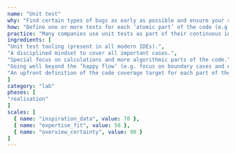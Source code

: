 ```yaml
---
name: "Unit test"
why: "Find certain types of bugs as early as possible and ensure your code keeps running after a change."
how: "Define one or more tests for each ‘atomic part’ of the code (e.g. a method or function). The unit should be tested in isolation."
practice: "Many companies use unit tests as part of their continuous integration environment. With every build, all unit tests are run to get an overview of the quality of the software and possible bugs. Some companies define the unit tests first and then create the code, leading to successful unit tests (Test-Driven Development)."
ingredients: [
"Unit test tooling (present in all modern IDEs).",
"A disciplined mindset to cover all important cases.",
"Special focus on calculations and more algorithmic parts of the code.",
"Going well beyond the ‘happy flow’ (e.g. focus on boundary cases and exceptions).",
"An upfront definition of the code coverage target for each part of the code."
]
category: "lab"
phases: [
"realisation"
]
scales: [
  { name: "inspiration_data", value: 70 },
  { name: "expertise_fit", value: 50 },
  { name: "overview_certainty", value: 90 }
]
---
```


